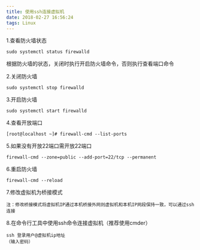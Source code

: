 ```yaml
---
title: 使用ssh连接虚拟机
date: 2018-02-27 16:56:24
tags: Linux
---
```

<meta name="referrer" content="no-referrer" />
1.查看防火墙状态

```
sudo systemctl status firewalld
```

根据防火墙的状态，关闭时执行开启防火墙命令，否则执行查看端口命令

2.关闭防火墙

```
sudo systemctl stop firewalld
```

3.开启防火墙

```
sudo systemctl start firewalld
```

4.查看开放端口

```
[root@localhost ~]# firewall-cmd --list-ports

```

5.如果没有开放22端口需开放22端口

```
firewall-cmd --zone=public --add-port=22/tcp --permanent
```

6.重启防火墙
```
firewall-cmd --reload
```

7.修改虚拟机为桥接模式

```
注：修改桥接模式将虚拟机IP通过本机桥接外网则虚拟机和本机IP网段保持一致，可以通过ssh连接
```

8.在命令行工具中使用ssh命令连接虚拟机（推荐使用cmder）

```
ssh 登录用户@虚拟机ip地址
（输入密码）
```
